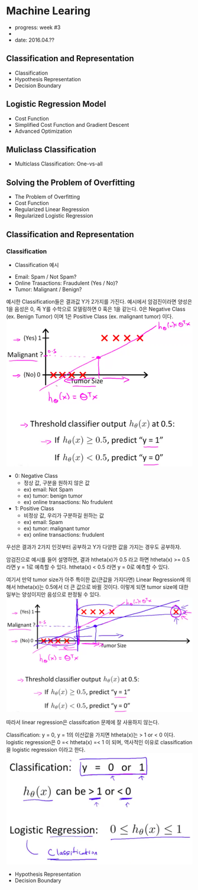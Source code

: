 # Machine Learing
* progress: week #3
* 
* date: 2016.04.??

## Classification and Representation
* Classification
* Hypothesis Representation
* Decision Boundary

## Logistic Regression Model
* Cost Function
* Simplified Cost Function and Gradient Descent
* Advanced Optimization

## Muliclass Classification
* Multiclass Classification: One-vs-all

## Solving the Problem of Overfitting
* The Problem of Overfitting
* Cost Function
* Regularized Linear Regression
* Regularized Logistic Regression

## Classification and Representation

### Classification
* Classification 예시
 - Email: Spam / Not Spam?
 - Online Trasactions: Fraudulent (Yes / No)?
 - Tumor: Malignant / Benign?

예시한 Classification들은 결과값 Y가 2가지를 가진다. 예시에서 암검진이라면
양성은 1을 음성은 0, 즉 Y를 수학으로 모델링하면 0 혹은 1을 같는다.
0은 Negative Class (ex. Benign Tumor) 이며 1은 Positive Class (ex. malignant tumor) 이다.
![classifcation01](https://github.com/hephaex/ML_class/blob/master/week3/week3_01_classification_01.png)

 - 0: Negative Class
   - 정상 값, 구분을 원하지 않은 값
   - ex) email: Not Spam
   - ex) tumor: benign tumor
   - ex) online transactions: No frudulent
 - 1: Positive  Class
   - 비정상 값, 우리가 구분하길 원하는 값
   - ex) email: Spam
   - ex) tumor: malignant tumor
   - ex) online transactions: frudulent

우선은 결과가 2가지 인것부터 공부하고 Y가 다양한 값을 가지는 경우도 공부하자.

암검진으로 예시를 들어 설명하면,
결과 htheta(x)가 0.5 라고 하면
 htheta(x) >= 0.5 라면 y = 1로 예측할 수 있다.
 htheta(x) <  0.5 라면 y = 0로 예측할 수 있다.

여기서 만약 tumor size가 아주 특이한 값(큰값을 가지다면)
Linear Regression에 의해서 htheta(x)는 0.5에서 더 큰 값으로 바뀔 것이다.
이렇게 되면 tumor size에 대한 일부는 양성이지만 음성으로 판정될 수 있다.
![classifcation02](https://github.com/hephaex/ML_class/blob/master/week3/week3_01_classification_02.png)

따라서 linear regression은 classifcation 문제에 잘 사용하지 않는다.

Classification: y = 0, y = 1의 이산값을 가지면 htheta(x)는 > 1 or < 0 이다.
logistic regression은 0 =< htheta(x) =< 1 이 되며,
역사적인 이유로 classification을 logistic regression 이라고 한다.
![classifcation03](https://github.com/hephaex/ML_class/blob/master/week3/week3_01_classification_03.png)


* Hypothesis Representation
* Decision Boundary
